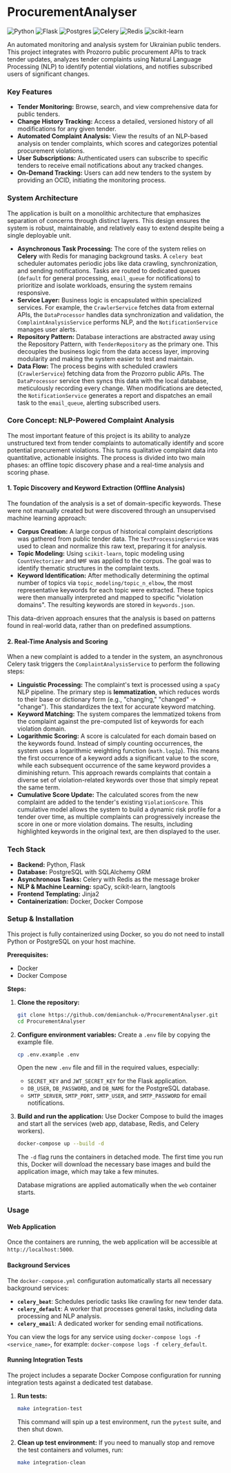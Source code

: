 # ProcurementAnalyser
![Python](https://img.shields.io/badge/python-3670A0?style=for-the-badge&logo=python&logoColor=ffdd54)
![Flask](https://img.shields.io/badge/flask-%23000.svg?style=for-the-badge&logo=flask&logoColor=white)
![Postgres](https://img.shields.io/badge/postgres-%23316192.svg?style=for-the-badge&logo=postgresql&logoColor=white)
![Celery](https://img.shields.io/badge/celery-%2337814A.svg?style=for-the-badge&logo=celery&logoColor=white)
![Redis](https://img.shields.io/badge/redis-CC0000.svg?&style=for-the-badge&logo=redis&logoColor=white)
![scikit-learn](https://img.shields.io/badge/scikit--learn-%23F7931E.svg?style=for-the-badge&logo=scikit-learn&logoColor=white)

An automated monitoring and analysis system for Ukrainian public tenders. This project integrates with Prozorro public procurement APIs to track tender updates, analyzes tender complaints using Natural Language Processing (NLP) to identify potential violations, and notifies subscribed users of significant changes.

### Key Features

*   **Tender Monitoring:** Browse, search, and view comprehensive data for public tenders.
*   **Change History Tracking:** Access a detailed, versioned history of all modifications for any given tender.
*   **Automated Complaint Analysis:** View the results of an NLP-based analysis on tender complaints, which scores and categorizes potential procurement violations.
*   **User Subscriptions:** Authenticated users can subscribe to specific tenders to receive email notifications about any tracked changes.
*   **On-Demand Tracking:** Users can add new tenders to the system by providing an OCID, initiating the monitoring process.

### System Architecture

The application is built on a monolithic architecture that emphasizes separation of concerns through distinct layers. This design ensures the system is robust, maintainable, and relatively easy to extend despite being a single deployable unit.

*   **Asynchronous Task Processing:** The core of the system relies on **Celery** with Redis for managing background tasks. A `celery beat` scheduler automates periodic jobs like data crawling, synchronization, and sending notifications. Tasks are routed to dedicated queues (`default` for general processing, `email_queue` for notifications) to prioritize and isolate workloads, ensuring the system remains responsive.
*   **Service Layer:** Business logic is encapsulated within specialized services. For example, the `CrawlerService` fetches data from external APIs, the `DataProcessor` handles data synchronization and validation, the `ComplaintAnalysisService` performs NLP, and the `NotificationService` manages user alerts.
*   **Repository Pattern:** Database interactions are abstracted away using the Repository Pattern, with `TenderRepository` as the primary one. This decouples the business logic from the data access layer, improving modularity and making the system easier to test and maintain.
*   **Data Flow:** The process begins with scheduled crawlers (`CrawlerService`) fetching data from the Prozorro public APIs. The `DataProcessor` service then syncs this data with the local database, meticulously recording every change. When modifications are detected, the `NotificationService` generates a report and dispatches an email task to the `email_queue`, alerting subscribed users.

### Core Concept: NLP-Powered Complaint Analysis

The most important feature of this project is its ability to analyze unstructured text from tender complaints to automatically identify and score potential procurement violations. This turns qualitative complaint data into quantitative, actionable insights. The process is divided into two main phases: an offline topic discovery phase and a real-time analysis and scoring phase.

#### 1. Topic Discovery and Keyword Extraction (Offline Analysis)

The foundation of the analysis is a set of domain-specific keywords. These were not manually created but were discovered through an unsupervised machine learning approach:

*   **Corpus Creation:** A large corpus of historical complaint descriptions was gathered from public tender data. The `TextProcessingService` was used to clean and normalize this raw text, preparing it for analysis.
*   **Topic Modeling:** Using `scikit-learn`, topic modeling using `CountVectorizer` and `NMF` was applied to the corpus. The goal was to identify thematic structures in the complaint texts.
*   **Keyword Identification:** After methodically determining the optimal number of topics via `topic_modeling/topic_n_elbow`, the most representative keywords for each topic were extracted. These topics were then manually interpreted and mapped to specific "violation domains". The resulting keywords are stored in `keywords.json`.

This data-driven approach ensures that the analysis is based on patterns found in real-world data, rather than on predefined assumptions.

#### 2. Real-Time Analysis and Scoring

When a new complaint is added to a tender in the system, an asynchronous Celery task triggers the `ComplaintAnalysisService` to perform the following steps:

*   **Linguistic Processing:** The complaint's text is processed using a `spaCy` NLP pipeline. The primary step is **lemmatization**, which reduces words to their base or dictionary form (e.g., "changing," "changed" -> "change"). This standardizes the text for accurate keyword matching.
*   **Keyword Matching:** The system compares the lemmatized tokens from the complaint against the pre-computed list of keywords for each violation domain.
*   **Logarithmic Scoring:** A score is calculated for each domain based on the keywords found. Instead of simply counting occurrences, the system uses a logarithmic weighting function (`math.log1p`). This means the first occurrence of a keyword adds a significant value to the score, while each subsequent occurrence of the same keyword provides a diminishing return. This approach rewards complaints that contain a diverse set of violation-related keywords over those that simply repeat the same term.
*   **Cumulative Score Update:** The calculated scores from the new complaint are added to the tender's existing `ViolationScore`. This cumulative model allows the system to build a dynamic risk profile for a tender over time, as multiple complaints can progressively increase the score in one or more violation domains. The results, including highlighted keywords in the original text, are then displayed to the user.

### Tech Stack

*   **Backend:** Python, Flask
*   **Database:** PostgreSQL with SQLAlchemy ORM
*   **Asynchronous Tasks:** Celery with Redis as the message broker
*   **NLP & Machine Learning:** spaCy, scikit-learn, langtools
*   **Frontend Templating:** Jinja2
*   **Containerization:** Docker, Docker Compose

### Setup & Installation

This project is fully containerized using Docker, so you do not need to install Python or PostgreSQL on your host machine.

**Prerequisites:**
*   Docker
*   Docker Compose

**Steps:**

1.  **Clone the repository:**
    ```bash
    git clone https://github.com/demianchuk-o/ProcurementAnalyser.git
    cd ProcurementAnalyser
    ```

2.  **Configure environment variables:**
    Create a `.env` file by copying the example file.
    ```bash
    cp .env.example .env
    ```
    Open the new `.env` file and fill in the required values, especially:
    *   `SECRET_KEY` and `JWT_SECRET_KEY` for the Flask application.
    *   `DB_USER`, `DB_PASSWORD`, and `DB_NAME` for the PostgreSQL database.
    *   `SMTP_SERVER`, `SMTP_PORT`, `SMTP_USER`, and `SMTP_PASSWORD` for email notifications.

3.  **Build and run the application:**
    Use Docker Compose to build the images and start all the services (web app, database, Redis, and Celery workers).
    ```bash
    docker-compose up --build -d
    ```
    The `-d` flag runs the containers in detached mode. The first time you run this, Docker will download the necessary base images and build the application image, which may take a few minutes.

    Database migrations are applied automatically when the `web` container starts.

### Usage

#### Web Application
Once the containers are running, the web application will be accessible at `http://localhost:5000`.

#### Background Services
The `docker-compose.yml` configuration automatically starts all necessary background services:
*   **`celery_beat`**: Schedules periodic tasks like crawling for new tender data.
*   **`celery_default`**: A worker that processes general tasks, including data processing and NLP analysis.
*   **`celery_email`**: A dedicated worker for sending email notifications.

You can view the logs for any service using `docker-compose logs -f <service_name>`, for example: `docker-compose logs -f celery_default`.

#### Running Integration Tests
The project includes a separate Docker Compose configuration for running integration tests against a dedicated test database.

1.  **Run tests:**
    ```bash
    make integration-test
    ```
    This command will spin up a test environment, run the `pytest` suite, and then shut down.

2.  **Clean up test environment:**
    If you need to manually stop and remove the test containers and volumes, run:
    ```bash
    make integration-clean
    ```